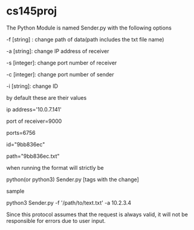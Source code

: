 # cs145proj
The Python Module is named Sender.py
with the following options

-f [string] : change path of data(path includes the txt file name)

-a [string]: change IP address of receiver

-s [integer]: change port number of receiver

-c [integer]: change port number of sender

-i [string]: change ID

by default these are their values

ip address='10.0.7.141'

port of receiver=9000

ports=6756

id="9bb836ec"

path="9bb836ec.txt"

when running the format will strictly be

python(or python3) Sender.py [tags with the change]

sample

python3 Sender.py -f '/path/to/text.txt' -a 10.2.3.4

Since this protocol assumes that the request is always valid, it will not be responsible for errors due to user input.
